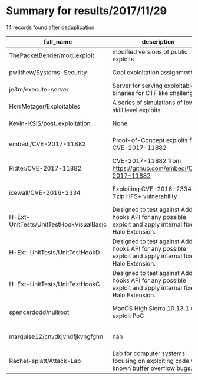 
# Summary for results/2017/11/29
    
14 records found after deduplication

| full_name | description | html_url | matched_list | matched_count | pushed_at | size | stargazers_count | language | forks_count | vul_ids |
|-----------------------------------------|----------------------------------------------------------------------------------------------------------------|------------------------------------------------------------|----------------------------------|-----------------|---------------------------|--------|--------------------|--------------|---------------|--------------------|
| ThePacketBender/mod_exploit | modified versions of public exploits | https://github.com/ThePacketBender/mod_exploit | ['exploit'] | 1 | 2017-11-29 17:31:24+00:00 | 10 | 5 | C | 2 | [] |
| pwilthew/Systems-Security | Cool exploitation assignments! | https://github.com/pwilthew/Systems-Security | ['exploit'] | 1 | 2017-11-29 23:43:18+00:00 | 2336 | 2 | C | 1 | [] |
| je3m/execute-server | Server for serving exploitable binaries for CTF like challenges | https://github.com/je3m/execute-server | ['exploit'] | 1 | 2017-11-29 19:20:42+00:00 | 4 | 0 | C | 0 | [] |
| HerrMetzger/Exploitables | A series of simulations of low skill level exploits | https://github.com/HerrMetzger/Exploitables | ['exploit'] | 1 | 2017-11-29 15:45:38+00:00 | 845 | 0 | Shell | 0 | [] |
| Kevin-KSIS/post_exploitation | None | https://github.com/Kevin-KSIS/post_exploitation | ['exploit'] | 1 | 2017-11-29 22:14:40+00:00 | 10612 | 0 | ASP | 1 | [] |
| embedi/CVE-2017-11882 | Proof-of-Concept exploits for CVE-2017-11882 | https://github.com/embedi/CVE-2017-11882 | ['cve-2', 'exploit'] | 2 | 2017-11-29 16:13:23+00:00 | 5 | 488 | Python | 199 | ['CVE-2017-11882'] |
| Ridter/CVE-2017-11882 | CVE-2017-11882 from https://github.com/embedi/CVE-2017-11882 | https://github.com/Ridter/CVE-2017-11882 | ['cve-2'] | 1 | 2017-11-29 03:33:53+00:00 | 16 | 505 | Python | 253 | ['CVE-2017-11882'] |
| icewall/CVE-2016-2334 | Exploiting CVE-2016-2334 7zip HFS+ vulnerability | https://github.com/icewall/CVE-2016-2334 | ['cve-2', 'exploit'] | 2 | 2017-11-29 09:26:23+00:00 | 9 | 8 | Python | 0 | ['CVE-2016-2334'] |
| H-Ext-UnitTests/UnitTestHookVisualBasic | Designed to test against Add-on hooks API for any possible exploit and apply internal fixes to Halo Extension. | https://github.com/H-Ext-UnitTests/UnitTestHookVisualBasic | ['exploit'] | 1 | 2017-11-29 03:55:08+00:00 | 462 | 2 | Visual Basic | 0 | [] |
| H-Ext-UnitTests/UnitTestHookD | Designed to test against Add-on hooks API for any possible exploit and apply internal fixes to Halo Extension. | https://github.com/H-Ext-UnitTests/UnitTestHookD | ['exploit'] | 1 | 2017-11-29 03:55:10+00:00 | 15 | 2 | D | 0 | [] |
| H-Ext-UnitTests/UnitTestHookC | Designed to test against Add-on hooks API for any possible exploit and apply internal fixes to Halo Extension. | https://github.com/H-Ext-UnitTests/UnitTestHookC | ['exploit'] | 1 | 2017-11-29 03:52:00+00:00 | 23 | 2 | C | 0 | [] |
| spencerdodd/nullroot | MacOS High Sierra 10.13.1 root exploit PoC | https://github.com/spencerdodd/nullroot | ['exploit', 'vulnerability poc'] | 2 | 2017-11-29 02:00:32+00:00 | 1 | 5 | Python | 2 | [] |
| marquise12/cnvdkjvndfjkvngfghn | nan | https://github.com/marquise12/cnvdkjvndfjkvngfghn | ['cnvd-c OR cnvd-2 OR cnnvd-2'] | 1 | 2017-11-29 15:19:59+00:00 | 0 | 0 | nan | 0 | [] |
| Rachel-splatt/Attack-Lab | Lab for computer systems focusing on exploiting code with known buffer overflow bugs. | https://github.com/Rachel-splatt/Attack-Lab | ['exploit'] | 1 | 2017-11-29 18:51:31+00:00 | 125 | 0 | Makefile | 0 | [] |
